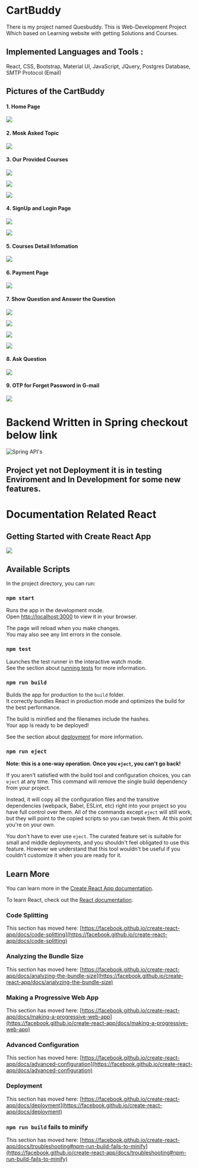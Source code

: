 # CartBuddy
There is my project named Quesbuddy. This is Web-Development Project Which based on Learning website with getting Solutions and Courses.

## Implemented Languages and Tools : 
React, CSS, Bootstrap, Material UI, JavaScript, JQuery, Postgres Database, SMTP Protocol (Email) 

## Pictures of the CartBuddy

#### 1. Home Page
![](https://github.com/VRaj361/project-react-esell/blob/master/screenshot/HomePage.png)

#### 2. Mosk Asked Topic
![](https://github.com/VRaj361/project-react-esell/blob/master/screenshot/HomePageProduct.png)

#### 3. Our Provided Courses
![](https://github.com/VRaj361/project-react-esell/blob/master/screenshot/AuctionHome.png)

![](https://github.com/VRaj361/project-react-esell/blob/master/screenshot/HomePage.png)

![](https://github.com/VRaj361/project-react-esell/blob/master/screenshot/HomePage.png)

#### 4. SignUp and Login Page

![](https://github.com/VRaj361/project-react-esell/blob/master/screenshot/HomePage.png)

![](https://github.com/VRaj361/project-react-esell/blob/master/screenshot/HomePage.png)

#### 5. Courses Detail Infomation

![](https://github.com/VRaj361/project-react-esell/blob/master/screenshot/HomePage.png)

#### 6. Payment Page

![](https://github.com/VRaj361/project-react-esell/blob/master/screenshot/HomePage.png)

#### 7. Show Question and Answer the Question

![](https://github.com/VRaj361/project-react-esell/blob/master/screenshot/HomePage.png)

![](https://github.com/VRaj361/project-react-esell/blob/master/screenshot/HomePage.png)

![](https://github.com/VRaj361/project-react-esell/blob/master/screenshot/HomePage.png)

![](https://github.com/VRaj361/project-react-esell/blob/master/screenshot/HomePage.png)

#### 8. Ask Question

![](https://github.com/VRaj361/project-react-esell/blob/master/screenshot/HomePage.png)

#### 9. OTP for Forget Password in G-mail

![](https://github.com/VRaj361/project-react-esell/blob/master/screenshot/HomePage.png)

# Backend Written in Spring checkout below link

![Spring API's](https://github.com/VRaj361/projectesell-spring-api)


## Project yet not Deployment it is in testing Enviroment and In Development for some new features.

# Documentation Related React
## Getting Started with Create React App

![](https://github.com/facebook/create-react-app)

## Available Scripts

In the project directory, you can run:

### `npm start`

Runs the app in the development mode.\
Open [http://localhost:3000](http://localhost:3000) to view it in your browser.

The page will reload when you make changes.\
You may also see any lint errors in the console.

### `npm test`

Launches the test runner in the interactive watch mode.\
See the section about [running tests](https://facebook.github.io/create-react-app/docs/running-tests) for more information.

### `npm run build`

Builds the app for production to the `build` folder.\
It correctly bundles React in production mode and optimizes the build for the best performance.

The build is minified and the filenames include the hashes.\
Your app is ready to be deployed!

See the section about [deployment](https://facebook.github.io/create-react-app/docs/deployment) for more information.

### `npm run eject`

**Note: this is a one-way operation. Once you `eject`, you can't go back!**

If you aren't satisfied with the build tool and configuration choices, you can `eject` at any time. This command will remove the single build dependency from your project.

Instead, it will copy all the configuration files and the transitive dependencies (webpack, Babel, ESLint, etc) right into your project so you have full control over them. All of the commands except `eject` will still work, but they will point to the copied scripts so you can tweak them. At this point you're on your own.

You don't have to ever use `eject`. The curated feature set is suitable for small and middle deployments, and you shouldn't feel obligated to use this feature. However we understand that this tool wouldn't be useful if you couldn't customize it when you are ready for it.

## Learn More

You can learn more in the [Create React App documentation](https://facebook.github.io/create-react-app/docs/getting-started).

To learn React, check out the [React documentation](https://reactjs.org/).

### Code Splitting

This section has moved here: [https://facebook.github.io/create-react-app/docs/code-splitting](https://facebook.github.io/create-react-app/docs/code-splitting)

### Analyzing the Bundle Size

This section has moved here: [https://facebook.github.io/create-react-app/docs/analyzing-the-bundle-size](https://facebook.github.io/create-react-app/docs/analyzing-the-bundle-size)

### Making a Progressive Web App

This section has moved here: [https://facebook.github.io/create-react-app/docs/making-a-progressive-web-app](https://facebook.github.io/create-react-app/docs/making-a-progressive-web-app)

### Advanced Configuration

This section has moved here: [https://facebook.github.io/create-react-app/docs/advanced-configuration](https://facebook.github.io/create-react-app/docs/advanced-configuration)

### Deployment

This section has moved here: [https://facebook.github.io/create-react-app/docs/deployment](https://facebook.github.io/create-react-app/docs/deployment)

### `npm run build` fails to minify

This section has moved here: [https://facebook.github.io/create-react-app/docs/troubleshooting#npm-run-build-fails-to-minify](https://facebook.github.io/create-react-app/docs/troubleshooting#npm-run-build-fails-to-minify)
